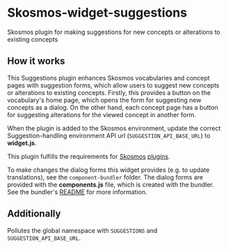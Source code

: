 # Skosmos-widget-suggestions

Skosmos plugin for making suggestions for new concepts or alterations to existing concepts

## How it works

This Suggestions plugin enhances Skosmos vocabularies and concept pages with suggestion forms, which allow users to suggest new concepts or alterations to existing concepts.
Firstly, this provides a button on the vocabulary's home page, which opens the form for suggesting new concepts as a dialog. On the other hand, each concept page has a button for suggesting alterations for the viewed concept in another form.

When the plugin is added to the Skosmos environment, update the correct Suggestion-handling environment API url (`SUGGESTION_API_BASE_URL`) to **widget.js**.

This plugin fulfills the requirements for [Skosmos](https://github.com/NatLibFi/Skosmos) [plugins](https://github.com/NatLibFi/Skosmos/wiki/Plugins).

To make changes the dialog forms this widget provides (e.g. to update translations), see the `component-bundler` folder. The dialog forms are provided with the **components.js** file, which is created with the bundler. See the bundler's [README](https://github.com/NatLibFi/Skosmos-widget-suggestions/tree/master/component-bundler) for more information.

## Additionally

Pollutes the global namespace with `SUGGESTIONS` and `SUGGESTION_API_BASE_URL`.
